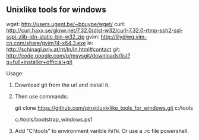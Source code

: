 ## Unixlike tools for windows
wget:     http://users.ugent.be/~bpuype/wget/
curl:	  http://curl.haxx.se/gknw.net/7.32.0/dist-w32/curl-7.32.0-rtmp-ssh2-ssl-sspi-zlib-idn-static-bin-w32.zip
gvim:     http://lilydjwg.vim-cn.com/share/gvim74-x64.3.exe
ln:       http://schinagl.priv.at/nt/ln/ln.html#contact
git:      http://code.google.com/p/msysgit/downloads/list?q=full+installer+official+git


Usage:
  1. Download git from the url and install it.

  2. Then use commands: 

       git clone https://github.com/qinxij/unixlike_tools_for_windows.git c:/tools

       c:/tools/bootstrap_windows.ps1

  3. Add "C:\tools\" to environment varible `PATH`. Or use a .rc file powershell.
